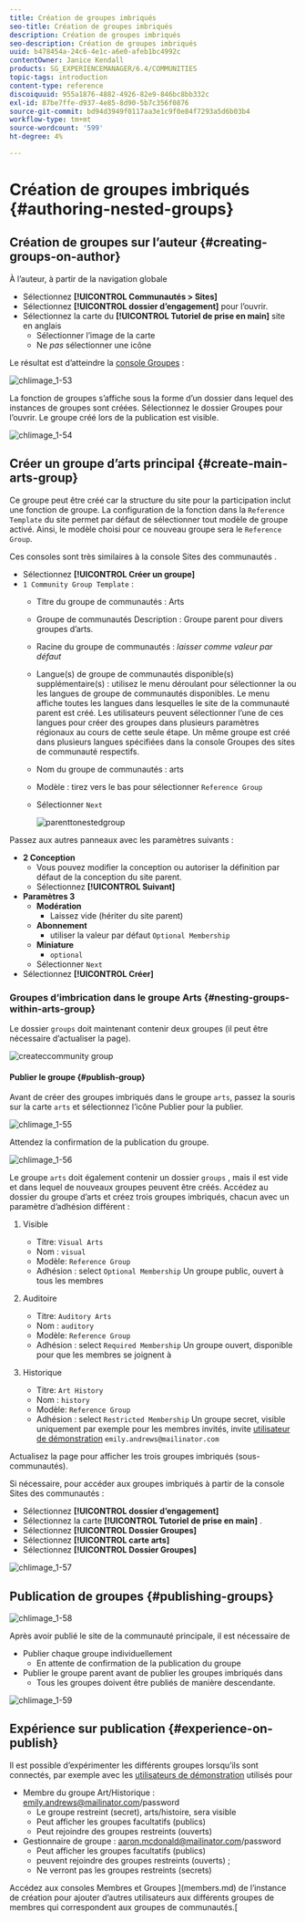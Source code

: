 ```yaml
---
title: Création de groupes imbriqués
seo-title: Création de groupes imbriqués
description: Création de groupes imbriqués
seo-description: Création de groupes imbriqués
uuid: b478454a-24c6-4e1c-a6e0-afeb1bc4992c
contentOwner: Janice Kendall
products: SG_EXPERIENCEMANAGER/6.4/COMMUNITIES
topic-tags: introduction
content-type: reference
discoiquuid: 955a1876-4882-4926-82e9-846bc8bb332c
exl-id: 87be7ffe-d937-4e85-8d90-5b7c356f0876
source-git-commit: bd94d3949f0117aa3e1c9f0e84f7293a5d6b03b4
workflow-type: tm+mt
source-wordcount: '599'
ht-degree: 4%

---
```


# Création de groupes imbriqués {#authoring-nested-groups}

## Création de groupes sur l’auteur {#creating-groups-on-author}

À l’auteur, à partir de la navigation globale

* Sélectionnez **[!UICONTROL Communautés > Sites]**
* Sélectionnez **[!UICONTROL dossier d’engagement]** pour l’ouvrir.
* Sélectionnez la carte du **[!UICONTROL Tutoriel de prise en main]** site en anglais
   * Sélectionner l’image de la carte
   * Ne *pas* sélectionner une icône

Le résultat est d’atteindre la [console Groupes](groups.md) :

![chlimage_1-53](assets/chlimage_1-53.png)

La fonction de groupes s’affiche sous la forme d’un dossier dans lequel des instances de groupes sont créées. Sélectionnez le dossier Groupes pour l’ouvrir. Le groupe créé lors de la publication est visible.

![chlimage_1-54](assets/chlimage_1-54.png)

## Créer un groupe d’arts principal {#create-main-arts-group}

Ce groupe peut être créé car la structure du site pour la participation inclut une fonction de groupe. La configuration de la fonction dans la `Reference Template` du site permet par défaut de sélectionner tout modèle de groupe activé. Ainsi, le modèle choisi pour ce nouveau groupe sera le `Reference Group`.

Ces consoles sont très similaires à la console Sites des communautés .

* Sélectionnez **[!UICONTROL Créer un groupe]**
* `1 Community Group Template` :
   * Titre du groupe de communautés : Arts
   * Groupe de communautés Description : Groupe parent pour divers groupes d’arts.
   * Racine du groupe de communautés : *laisser comme valeur par défaut*
   * Langue(s) de groupe de communautés disponible(s) supplémentaire(s) : utilisez le menu déroulant pour sélectionner la ou les langues de groupe de communautés disponibles. Le menu affiche toutes les langues dans lesquelles le site de la communauté parent est créé. Les utilisateurs peuvent sélectionner l’une de ces langues pour créer des groupes dans plusieurs paramètres régionaux au cours de cette seule étape. Un même groupe est créé dans plusieurs langues spécifiées dans la console Groupes des sites de communauté respectifs.
   * Nom du groupe de communautés : arts
   * Modèle : tirez vers le bas pour sélectionner `Reference Group`
   * Sélectionner `Next`

      ![parenttonestedgroup](assets/parenttonestedgroup.png)

Passez aux autres panneaux avec les paramètres suivants :

* **2 Conception**
   * Vous pouvez modifier la conception ou autoriser la définition par défaut de la conception du site parent.
   * Sélectionnez **[!UICONTROL Suivant]**
* **Paramètres 3**
   * **Modération**
      * Laissez vide (hériter du site parent)
   * **Abonnement**
      * utiliser la valeur par défaut `Optional Membership`
   * **Miniature**
      * `optional`
   * Sélectionner `Next`
* Sélectionnez **[!UICONTROL Créer]**

### Groupes d’imbrication dans le groupe Arts {#nesting-groups-within-arts-group}

Le dossier `groups` doit maintenant contenir deux groupes (il peut être nécessaire d’actualiser la page).

![createccommunity group](assets/createcommunitygroup.png)

#### Publier le groupe {#publish-group}

Avant de créer des groupes imbriqués dans le groupe `arts`, passez la souris sur la carte `arts` et sélectionnez l’icône Publier pour la publier.

![chlimage_1-55](assets/chlimage_1-55.png)

Attendez la confirmation de la publication du groupe.

![chlimage_1-56](assets/chlimage_1-56.png)

Le groupe `arts` doit également contenir un dossier `groups` , mais il est vide et dans lequel de nouveaux groupes peuvent être créés. Accédez au dossier du groupe d’arts et créez trois groupes imbriqués, chacun avec un paramètre d’adhésion différent :

1. Visible
   * Titre: `Visual Arts`
   * Nom : `visual`
   * Modèle: `Reference Group`
   * Adhésion : select `Optional Membership`
Un groupe public, ouvert à tous les membres
1. Auditoire
   * Titre: `Auditory Arts`
   * Nom : `auditory`
   * Modèle: `Reference Group`
   * Adhésion : select `Required Membership`
Un groupe ouvert, disponible pour que les membres se joignent à

1. Historique

   * Titre: `Art History`
   * Nom : `history`
   * Modèle: `Reference Group`
   * Adhésion : select `Restricted Membership`
Un groupe secret, visible uniquement par exemple pour les membres invités, invite 
[utilisateur de démonstration](tutorials.md#demo-users) `emily.andrews@mailinator.com`

Actualisez la page pour afficher les trois groupes imbriqués (sous-communautés).

Si nécessaire, pour accéder aux groupes imbriqués à partir de la console Sites des communautés :

* Sélectionnez **[!UICONTROL dossier d’engagement]**
* Sélectionnez la carte **[!UICONTROL Tutoriel de prise en main]** .
* Sélectionnez **[!UICONTROL Dossier Groupes]**
* Sélectionnez **[!UICONTROL carte arts]**
* Sélectionnez **[!UICONTROL Dossier Groupes]**

![chlimage_1-57](assets/chlimage_1-57.png)

## Publication de groupes {#publishing-groups}

![chlimage_1-58](assets/chlimage_1-58.png)

Après avoir publié le site de la communauté principale, il est nécessaire de

* Publier chaque groupe individuellement
   * En attente de confirmation de la publication du groupe
* Publier le groupe parent avant de publier les groupes imbriqués dans
   * Tous les groupes doivent être publiés de manière descendante.

![chlimage_1-59](assets/chlimage_1-59.png)

## Expérience sur publication {#experience-on-publish}

Il est possible d’expérimenter les différents groupes lorsqu’ils sont connectés, par exemple avec les [utilisateurs de démonstration](tutorials.md#demo-users) utilisés pour

* Membre du groupe Art/Historique : emily.andrews@mailinator.com/password
   * Le groupe restreint (secret), arts/histoire, sera visible
   * Peut afficher les groupes facultatifs (publics)
   * Peut rejoindre des groupes restreints (ouverts)
* Gestionnaire de groupe : aaron.mcdonald@mailinator.com/password
   * Peut afficher les groupes facultatifs (publics)
   * peuvent rejoindre des groupes restreints (ouverts) ;
   * Ne verront pas les groupes restreints (secrets)

Accédez aux consoles Membres et Groupes ](members.md) de l’instance de création pour ajouter d’autres utilisateurs aux différents groupes de membres qui correspondent aux groupes de communautés.[
